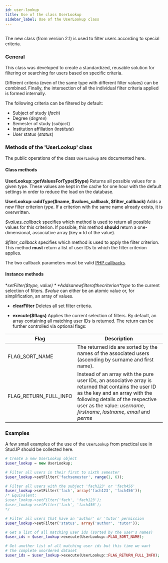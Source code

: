 ```yaml
---
id: user-lookup
title: Use of the class UserLookup
sidebar_label: Use of the UserLookup class
---
```


##

The new class (from version 2.1) is used to filter users according to special criteria.


### General
This class was developed to create a standardized, reusable solution for filtering or searching for users based on specific criteria.

Different criteria (even of the same type with different filter values) can be combined. Finally, the intersection of all the individual filter criteria applied is formed internally.

The following criteria can be filtered by default:

* Subject of study (*fach*)
* Degree (*degree*)
* Semester of study (*subject*)
* Institution affiliation (*institute*)
* User status (*status*)

### Methods of the 'UserLookup' class
The public operations of the class `UserLookup` are documented here.

#### Class methods
**UserLookup::getValuesForType($type)**
Returns all possible values for a given type. These values are kept in the cache for one hour with the default settings in order to reduce the load on the database.

**UserLookup::addType($name, $values_callback, $filter_callback)**
Adds a new filter criterion *type*. If a criterion with the same name already exists, it is overwritten.

*$values_callback* specifies which method is used to return all possible values for this criterion. If possible, this method **should** return a one-dimensional, associative array (key = Id of the value).

*$filter_callback* specifies which method is used to apply the filter criterion. This method **must** return a list of user IDs to which the filter criterion applies.

The two callback parameters must be valid [PHP callbacks](http://php.net/manual/language.pseudo-types.php#language.types.callback).

#### Instance methods
**setFilter($type, $value)**
Adds a new filter of the criterion *$type* to the current selection of filters. *$value* can either be an atomic value or, for simplification, an array of values.

* **clearFilter**
Deletes all set filter criteria.

* **execute($flags)**
Applies the current selection of filters. By default, an array containing all matching user IDs is returned.
The return can be further controlled via optional flags:

| Flag | Description |
| ---- | ---- |
|FLAG_SORT_NAME|The returned ids are sorted by the names of the associated users (ascending by surname and first name). |
|FLAG_RETURN_FULL_INFO|Instead of an array with the pure user IDs, an associative array is returned that contains the user ID as the key and an array with the following details of the respective user as the value: *username*, *firstname*, *lastname*, *email* and *perms* |


### Examples

A few small examples of the use of the `UserLookup` from practical use in Stud.IP should be collected here.

```php
# Create a new UserLookup object
$user_lookup = new UserLookup;

# Filter all users in their first to sixth semester
$user_lookup->setFilter('fachsemester', range(1, 6));

# Filter all users with the subject 'fach123' or 'fach456'
$user_lookup->setFilter('fach', array('fach123', 'fach456'));
/* Equivalent:
$user_lookup->setFilter('fach', 'fach123');
$user_lookup->setFilter('fach', 'fach456');
*/

# Filter all users that have an 'author' or 'tutor' permission
$user_lookup->setFilter('status', array('author', 'tutor'));

# Get a list of all matching user ids (sorted by the user's names)
$user_ids = $user_lookup->execute(UserLookup::FLAG_SORT_NAME);

# Get another list of all matching user ids but this time we want
# the complete unordered dataset
$user_ids = $user_lookup->execute(UserLookup::FLAG_RETURN_FULL_INFO);
```
